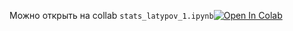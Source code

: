 Можно открыть на сollab `stats_latypov_1.ipynb`[![Open In Colab](https://colab.research.google.com/assets/colab-badge.svg)](https://colab.research.google.com/github/xxamxam/stats/blob/main/statistics/hw%201/stats_latypov_1.ipynb) 